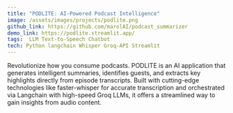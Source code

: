 ```yaml
---
title: "PODLITE: AI-Powered Podcast Intelligence"
image: /assets/images/projects/podlite.png
github_link: https://github.com/marolAI/podcast_summarizer
demo_link: https://podlite.streamlit.app/
tags:  LLM Text-to-Speech Chatbot
tech: Python langchain Whisper Groq-API Streamlit 
---
```


Revolutionize how you consume podcasts. PODLITE is an AI application that generates intelligent summaries, identifies guests, and extracts key highlights directly from episode transcripts. Built with cutting-edge technologies like faster-whisper for accurate transcription and orchestrated via Langchain with high-speed Groq LLMs, it offers a streamlined way to gain insights from audio content.
